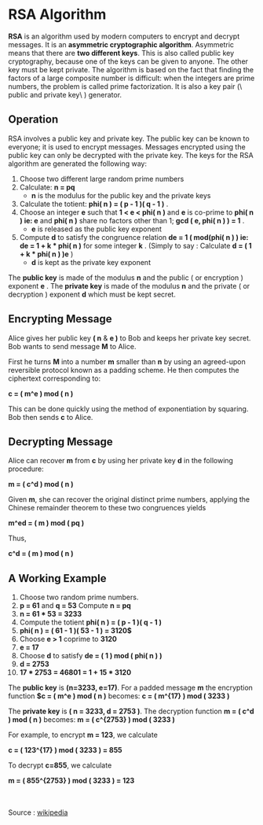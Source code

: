 # RSA Algorithm
**RSA** is an algorithm used by modern computers to encrypt and decrypt messages. It is an **asymmetric cryptographic algorithm**. Asymmetric means that there are **two different keys**. This is also called public key cryptography, because one of the keys can be given to anyone. The other key must be kept private. The algorithm is based on the fact that finding the factors of a large composite number is difficult: when the integers are prime numbers, the problem is called prime factorization. It is also a key pair (\ public and private key\ ) generator.
## Operation
RSA involves a public key and private key. The public key can be known to everyone; it is used to encrypt messages. Messages encrypted using the public key can only be decrypted with the private key. The keys for the RSA algorithm are generated the following way:
1. Choose two different large random prime numbers
1. Calculate: **n = pq**
    * **n** is the modulus for the public key and the private keys
1. Calculate the totient: **phi( n ) = ( p -  1 )( q - 1 )** .
1. Choose an integer **e** such that **1 < e < phi( n )** and **e** is co-prime to **phi( n ) ie: e** and **phi( n )** share no factors other than 1; **gcd ( e, phi( n ) ) = 1** .
    * **e** is released as the public key exponent
1. Compute **d** to satisfy the congruence relation **de = 1 ( mod(phi( n ) ) ie: de = 1 + k * phi( n )** for some integer **k** . (Simply to say : Calculate **d = ( 1 + k * phi( n ) )e** )
    * **d** is kept as the private key exponent

The **public key** is made of the modulus **n** and the public ( or encryption ) exponent **e** .
The **private key** is made of the modulus **n** and the private ( or decryption ) exponent **d** which must be kept secret.

## Encrypting Message
Alice gives her public key **( n** & **e )** to Bob and keeps her private key secret. Bob wants to send message **M** to Alice.

First he turns **M** into a number **m** smaller than **n** by using an agreed-upon reversible protocol known as a padding scheme. He then computes the ciphertext corresponding to:

**c = ( m^e ) mod ( n )**

This can be done quickly using the method of exponentiation by squaring. Bob then sends **c** to Alice.

## Decrypting Message
Alice can recover **m** from **c** by using her private key **d** in the following procedure:

**m = ( c^d ) mod ( n )**

Given **m**, she can recover the original distinct prime numbers, applying the Chinese remainder theorem to these two congruences yields

**m^ed = ( m ) mod ( pq )**

Thus,

**c^d = ( m ) mod ( n )**

## A Working Example
1. Choose two random prime numbers.
2. **p = 61** and **q = 53** Compute **n = pq**
3. **n = 61 * 53 = 3233**
4. Compute the totient **phi( n ) = ( p - 1 )( q - 1 )**
5. **phi( n ) = ( 61 - 1 )( 53 - 1 ) = 3120$**
6. Choose **e > 1** coprime to **3120**
7. **e = 17**
8. Choose **d** to satisfy **de = ( 1 ) mod ( phi( n ) )**
9. **d = 2753**
10. **17 * 2753 = 46801 = 1 + 15 * 3120**

The **public key** is **(n=3233, e=17)**. For a padded message **m** the encryption function **$c = ( m^e ) mod ( n )** becomes: **c = ( m^{17} ) mod ( 3233 )**

The **private key** is **( n = 3233, d = 2753 )**. The decryption function **m = ( c^d ) mod ( n )** becomes: **m = ( c^{2753} ) mod ( 3233 )**

For example, to encrypt **m = 123**, we calculate

**c = ( 123^{17} ) mod ( 3233 ) = 855** 

To decrypt **c=855**, we calculate

**m = ( 855^{2753} ) mod ( 3233 ) = 123**

<br><br>Source : [wikipedia](https://simple.wikipedia.org/wiki/RSA_algorithm)</br></br>
